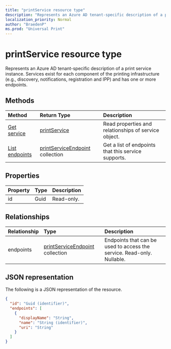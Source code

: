 ```yaml
---
title: "printService resource type"
description: "Represents an Azure AD tenant-specific description of a print service instance. Services exist for each component of the printing infrastructure (e.g., discovery, notifications, registration and IPP) and has one or more endpoints."
localization_priority: Normal
author: "BraedenP"
ms.prod: "Universal Print"
---
```


# printService resource type

Represents an Azure AD tenant-specific description of a print service instance. Services exist for each component of the printing infrastructure (e.g., discovery, notifications, registration and IPP) and has one or more endpoints.

## Methods

| Method       | Return Type | Description |
|:-------------|:------------|:------------|
| [Get service](../api/printservice_get.md) | [printService](printservice.md) | Read properties and relationships of service object. |
| [List endpoints](../api/printservice_list_endpoints.md) | [printServiceEndpoint](printserviceendpoint.md) collection | Get a list of endpoints that this service supports. |

## Properties
| Property     | Type        | Description |
|:-------------|:------------|:------------|
|id|Guid|Read-only.|

## Relationships
| Relationship | Type        | Description |
|:-------------|:------------|:------------|
|endpoints|[printServiceEndpoint](printserviceendpoint.md) collection| Endpoints that can be used to access the service. Read-only. Nullable.|

## JSON representation

The following is a JSON representation of the resource.

<!-- {
  "blockType": "resource",
  "optionalProperties": [

  ],
  "@odata.type": "microsoft.graph.printService"
}-->

```json
{
  "id": "Guid (identifier)",
  "endpoints": [
    {
      "displayName": "String",
      "name": "String (identifier)",
      "uri": "String"
    }
  ]
}

```

<!-- uuid: 8fcb5dbc-d5aa-4681-8e31-b001d5168d79
2015-10-25 14:57:30 UTC -->
<!-- {
  "type": "#page.annotation",
  "description": "printService resource",
  "keywords": "",
  "section": "documentation",
  "tocPath": ""
}-->